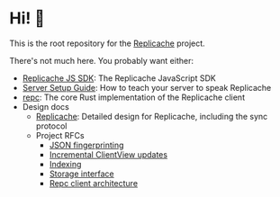 # Hi! 👋

This is the root repository for the [Replicache](https://replicache.dev/) project.

There's not much here. You probably want either:

* [Replicache JS SDK](https://github.com/rocicorp/replicache-sdk-js): The Replicache JavaScript SDK
* [Server Setup Guide](https://github.com/rocicorp/replicache/blob/master/SERVER_SETUP.md): How to teach your server to speak Replicache
* [repc](https://github.com/rocicorp/repc): The core Rust implementation of the Replicache client
* Design docs
  * [Replicache](https://github.com/rocicorp/replicache/blob/master/design.md): Detailed design for Replicache, including the sync protocol
  * Project RFCs
    * [JSON fingerprinting](https://github.com/rocicorp/repc/issues/207)
    * [Incremental ClientView updates](https://github.com/rocicorp/replicache/issues/79)
    * [Indexing](https://github.com/rocicorp/repc/issues/201)
    * [Storage interface](https://github.com/rocicorp/repc/issues/2)
    * [Repc client architecture](https://github.com/rocicorp/repc/issues/3)
    
